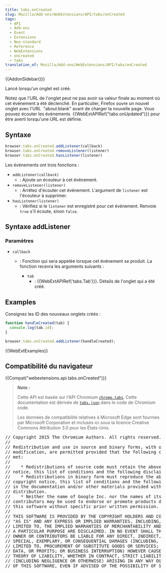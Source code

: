 ```yaml
---
title: tabs.onCreated
slug: Mozilla/Add-ons/WebExtensions/API/tabs/onCreated
tags:
  - API
  - Add-ons
  - Event
  - Extensions
  - Non-standard
  - Reference
  - WebExtensions
  - onCreated
  - tabs
translation_of: Mozilla/Add-ons/WebExtensions/API/tabs/onCreated
---
```

{{AddonSidebar()}}

Lancé lorsqu'un onglet est créé.

Notez que l'URL de l'onglet peut ne pas avoir sa valeur finale au moment où cet événement a été déclenché. En particulier, Firefox ouvre un nouvel onglet avec l'URL  "about:blank" avant de charger la nouvelle page. Vous pouvez écouter les événements  {{WebExtAPIRef("tabs.onUpdated")}} pour être averti lorsqu'une URL est définie.

## Syntaxe

```js
browser.tabs.onCreated.addListener(callback)
browser.tabs.onCreated.removeListener(listener)
browser.tabs.onCreated.hasListener(listener)
```

Les événements ont trois fonctions :

- `addListener(callback)`
  - : Ajoute un écouteur à cet événement.
- `removeListener(listener)`
  - : Arrêtez d'écouter cet événement. L'argument de `listener` est l'écouteur à supprimer.
- `hasListener(listener)`
  - : Vérifiez si le `listener` est enregistré pour cet événement. Renvoie `true` s'il écoute, sinon `false`.

## Syntaxe addListener

### Paramètres

- `callback`

  - : Fonction qui sera appelée lorsque cet événement se produit. La fonction recevra les arguments suivants :

    - `tab`
      - : {{WebExtAPIRef('tabs.Tab')}}. Détails de l'onglet qui a été créé.

## Examples

Consignez les ID des nouveaux onglets créés :

```js
function handleCreated(tab) {
  console.log(tab.id);
}

browser.tabs.onCreated.addListener(handleCreated);
```

{{WebExtExamples}}

## Compatibilité du navigateur

{{Compat("webextensions.api.tabs.onCreated")}}

> **Note :**
>
> Cette API est basée sur l'API Chromium [`chrome.tabs`](https://developer.chrome.com/extensions/tabs#method-executeScript). Cette documentation est dérivée de [`tabs.json`](https://chromium.googlesource.com/chromium/src/+/master/chrome/common/extensions/api/tabs.json) dans le code de Chromium code.
>
> Les données de compatibilité relatives à Microsoft Edge sont fournies par Microsoft Corporation et incluses ici sous la licence Creative Commons Attribution 3.0 pour les États-Unis.

<div class="hidden"><pre>// Copyright 2015 The Chromium Authors. All rights reserved.
//
// Redistribution and use in source and binary forms, with or without
// modification, are permitted provided that the following conditions are
// met:
//
//    * Redistributions of source code must retain the above copyright
// notice, this list of conditions and the following disclaimer.
//    * Redistributions in binary form must reproduce the above
// copyright notice, this list of conditions and the following disclaimer
// in the documentation and/or other materials provided with the
// distribution.
//    * Neither the name of Google Inc. nor the names of its
// contributors may be used to endorse or promote products derived from
// this software without specific prior written permission.
//
// THIS SOFTWARE IS PROVIDED BY THE COPYRIGHT HOLDERS AND CONTRIBUTORS
// "AS IS" AND ANY EXPRESS OR IMPLIED WARRANTIES, INCLUDING, BUT NOT
// LIMITED TO, THE IMPLIED WARRANTIES OF MERCHANTABILITY AND FITNESS FOR
// A PARTICULAR PURPOSE ARE DISCLAIMED. IN NO EVENT SHALL THE COPYRIGHT
// OWNER OR CONTRIBUTORS BE LIABLE FOR ANY DIRECT, INDIRECT, INCIDENTAL,
// SPECIAL, EXEMPLARY, OR CONSEQUENTIAL DAMAGES (INCLUDING, BUT NOT
// LIMITED TO, PROCUREMENT OF SUBSTITUTE GOODS OR SERVICES; LOSS OF USE,
// DATA, OR PROFITS; OR BUSINESS INTERRUPTION) HOWEVER CAUSED AND ON ANY
// THEORY OF LIABILITY, WHETHER IN CONTRACT, STRICT LIABILITY, OR TORT
// (INCLUDING NEGLIGENCE OR OTHERWISE) ARISING IN ANY WAY OUT OF THE USE
// OF THIS SOFTWARE, EVEN IF ADVISED OF THE POSSIBILITY OF SUCH DAMAGE.
</pre></div>
